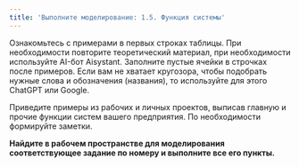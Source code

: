 ```yaml
---
title: 'Выполните моделирование: 1.5. Функция системы'
---
```


Ознакомьтесь с примерами в первых строках таблицы. При необходимости
повторите теоретический материал, при необходимости используйте AI-бот
Aisystant. Заполните пустые ячейки в строчках после примеров. Если вам
не хватает кругозора, чтобы подобрать нужные слова и обозначения
(названия), то используйте для этого ChatGPT или Google.

Приведите примеры из рабочих и личных проектов, выписав главную и прочие
функции систем вашего предприятия. По необходимости формируйте заметки.

**Найдите в рабочем пространстве для моделирования соответствующее
задание по номеру и выполните все его пункты.**
